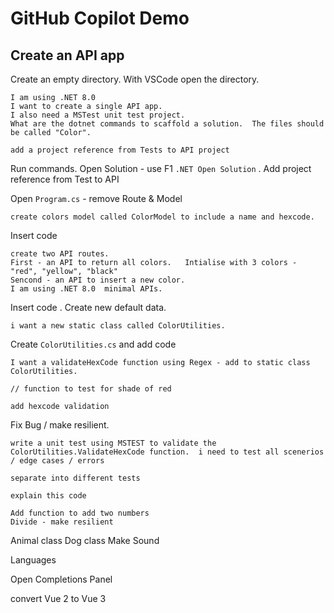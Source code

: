 # GitHub Copilot Demo

## Create an API app

Create an empty directory.  With VSCode open the directory.

``` 
I am using .NET 8.0
I want to create a single API app.
I also need a MSTest unit test project.
What are the dotnet commands to scaffold a solution.  The files should be called "Color".
```

```
add a project reference from Tests to API project
```

Run commands.  Open Solution - use F1 `.NET Open Solution` .   Add project reference from Test to API

Open `Program.cs` - remove Route & Model

```
create colors model called ColorModel to include a name and hexcode.
```
Insert code 
```
create two API routes.
First - an API to return all colors.   Intialise with 3 colors - "red", "yellow", "black"
Sencond - an API to insert a new color.
I am using .NET 8.0  minimal APIs.

```
Insert code .   Create new default data.
```
i want a new static class called ColorUtilities.
```
Create `ColorUtilities.cs` and add code 

```
I want a validateHexCode function using Regex - add to static class  ColorUtilities.
```
```
// function to test for shade of red
```
```
add hexcode validation
```

Fix Bug / make resilient.

```
write a unit test using MSTEST to validate the ColorUtilities.ValidateHexCode function.  i need to test all scenerios / edge cases / errors
```

```
separate into different tests 
```

```
explain this code
```

```
Add function to add two numbers 
Divide - make resilient
```

Animal class
Dog class 
Make Sound

Languages 

Open Completions Panel

convert Vue 2 to Vue 3







